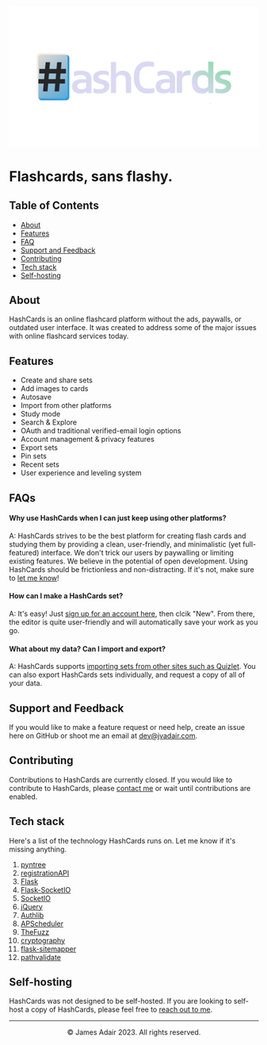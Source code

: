 ![HashCards banner](static/images/cover_image_nobg.png)
# Flashcards, sans flashy.

## Table of Contents
- [About](#about)
- [Features](#features)
- [FAQ](#faqs)
- [Support and Feedback](#support-and-feedback)
- [Contributing](#contributing)
- [Tech stack](#tech-stack)
- [Self-hosting](#self-hosting)

## About
HashCards is an online flashcard platform without the ads, paywalls, or outdated user interface. It was created to address some of the major issues with online flashcard services today.

## Features
- Create and share sets
- Add images to cards
- Autosave
- Import from other platforms
- Study mode
- Search & Explore
- OAuth and traditional verified-email login options
- Account management & privacy features
- Export sets
- Pin sets
- Recent sets
- User experience and leveling system

## FAQs
#### Why use HashCards when I can just keep using other platforms?
A: HashCards strives to be the best platform for creating flash cards and studying them by providing a clean, user-friendly, and minimalistic (yet full-featured) interface. We don't trick our users by paywalling or limiting existing features. We believe in the potential of open development. Using HashCards should be frictionless and non-distracting. If it's not, make sure to [let me know](#support-and-feedback)!

#### How can I make a HashCards set?
A: It's easy! Just [sign up for an account here](https://hashcards.net/register), then clcik "New". From there, the editor is quite user-friendly and will automatically save your work as you go.

#### What about my data? Can I import and export?
A: HashCards supports [importing sets from other sites such as Quizlet](https://hashcards.net/learn/import). You can also export HashCards sets individually, and request a copy of all of your data.

## Support and Feedback
If you would like to make a feature request or need help, create an issue here on GitHub or shoot me an email at dev@jvadair.com.

## Contributing
Contributions to HashCards are currently closed. If you would like to contribute to HashCards, please [contact me](#support-and-feedback) or wait until contributions are enabled.

## Tech stack
Here's a list of the technology HashCards runs on. Let me know if it's missing anything.
1. [pyntree](https://github.com/jvadair/pyntree)
2. [registrationAPI](https://github.com/jvadair/registrationAPI)
3. [Flask](https://github.com/pallets/flask)
4. [Flask-SocketIO](https://github.com/miguelgrinberg/flask-socketio)
5. [SocketIO](https://github.com/socketio/socket.io)
6. [jQuery](https://github.com/jquery/jquery)
7. [Authlib](https://github.com/lepture/authlib)
8. [APScheduler](https://github.com/agronholm/apscheduler)
9. [TheFuzz](https://github.com/seatgeek/thefuzz)
10. [cryptography](https://github.com/pyca/cryptography/)
11. [flask-sitemapper](https://github.com/h-janes/flask-sitemapper)
12. [pathvalidate](https://github.com/thombashi/pathvalidate)

## Self-hosting
HashCards was not designed to be self-hosted. If you are looking to self-host a copy of HashCards, please feel free to [reach out to me](#support-and-feedback).

---

<p align="center">&copy; James Adair 2023. All rights reserved.</p>
